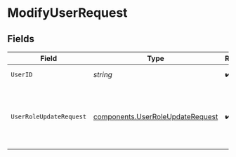 # ModifyUserRequest


## Fields

| Field                                                                                | Type                                                                                 | Required                                                                             | Description                                                                          |
| ------------------------------------------------------------------------------------ | ------------------------------------------------------------------------------------ | ------------------------------------------------------------------------------------ | ------------------------------------------------------------------------------------ |
| `UserID`                                                                             | *string*                                                                             | :heavy_check_mark:                                                                   | The ID of the user.                                                                  |
| `UserRoleUpdateRequest`                                                              | [components.UserRoleUpdateRequest](../../models/components/userroleupdaterequest.md) | :heavy_check_mark:                                                                   | The new user role to modify. This must be one of `owner` or `member`.                |